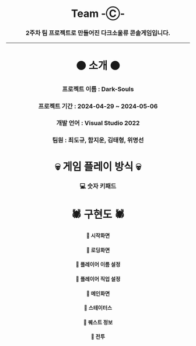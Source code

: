 <div align="center"> 
  
# Team -Ⓒ-


<div align="center"> 
  
### 2주차 팀 프로젝트로 만들어진 다크소울류 콘솔게임입니다.
  
---
<div align="center"> 
  
# ⚫ 소개 ⚫

  
</div>
<div align="center"> 
  
### 프로젝트 이름 : Dark-Souls
  </div>
<div align="center"> 
  
### 프로젝트 기간 : 2024-04-29 ~ 2024-05-06
  </div>
<div align="center"> 
  
### 개발 언어 : Visual Studio 2022
  </div>
<div align="center"> 
  
### 팀원 : 최도규, 함지운, 김태형, 위명선
  </div>
<div align="center"> 
  
# 💀 게임 플레이 방식 💀

<div align="center"> 
  
### 💻 숫자 키패드
# 🕷️ 구현도 🕷️

#### 🏴󠁡󠁴󠀱󠁿 시작화면

#### 🏴󠁡󠁴󠀱󠁿 로딩화면

#### 🏴󠁡󠁴󠀱󠁿 플레이어 이름 설정

#### 🏴󠁡󠁴󠀱󠁿 플레이어 직업 설정

#### 🏴󠁡󠁴󠀱󠁿 메인화면

#### 🏴󠁡󠁴󠀱󠁿 스테이터스

#### 🏴󠁡󠁴󠀱󠁿 퀘스트 정보

#### 🏴󠁡󠁴󠀱󠁿 전투

